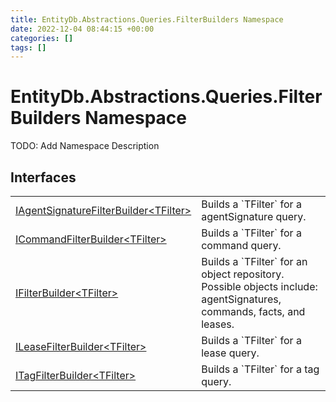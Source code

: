 ```yaml
---
title: EntityDb.Abstractions.Queries.FilterBuilders Namespace
date: 2022-12-04 08:44:15 +00:00
categories: []
tags: []
---
```


# EntityDb.Abstractions.Queries.FilterBuilders Namespace

TODO: Add Namespace Description

## Interfaces
<table><tr><td><a href='dotnet-entitydb-abstractions-queries-filterbuilders-iagentsignaturefilterbuilder`1'>IAgentSignatureFilterBuilder&lt;TFilter&gt;</a></td><td>
Builds a `TFilter` for a agentSignature query.
</td></tr><tr><td><a href='dotnet-entitydb-abstractions-queries-filterbuilders-icommandfilterbuilder`1'>ICommandFilterBuilder&lt;TFilter&gt;</a></td><td>
Builds a `TFilter` for a command query.
</td></tr><tr><td><a href='dotnet-entitydb-abstractions-queries-filterbuilders-ifilterbuilder`1'>IFilterBuilder&lt;TFilter&gt;</a></td><td>
Builds a `TFilter` for an object repository. Possible objects include: agentSignatures,
commands,
facts, and leases.
</td></tr><tr><td><a href='dotnet-entitydb-abstractions-queries-filterbuilders-ileasefilterbuilder`1'>ILeaseFilterBuilder&lt;TFilter&gt;</a></td><td>
Builds a `TFilter` for a lease query.
</td></tr><tr><td><a href='dotnet-entitydb-abstractions-queries-filterbuilders-itagfilterbuilder`1'>ITagFilterBuilder&lt;TFilter&gt;</a></td><td>
Builds a `TFilter` for a tag query.
</td></tr></table>
